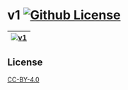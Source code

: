 v1 [![Github License](https://img.shields.io/github/license/setetres/v1.svg)](https://github.com/setetres/v1/blob/master/LICENSE)
==

| [![v1](https://setetres.s3.amazonaws.com/setetres.st/img/share-v1.png?v=1&raw=true)](http://v1.setetres.st) |
| ----------------------------------------------------------------------------------------------------------- |

License
-------

[CC-BY-4.0]

[http://v1.setetres.st]: http://v1.setetres.st
[CC-BY-4.0]: http://creativecommons.org/licenses/by/4.0
